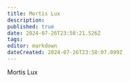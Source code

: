 ```yaml
---
title: Mortis Lux
description: 
published: true
date: 2024-07-26T23:58:21.526Z
tags: 
editor: markdown
dateCreated: 2024-07-26T23:58:07.099Z
---
```


Mortis Lux